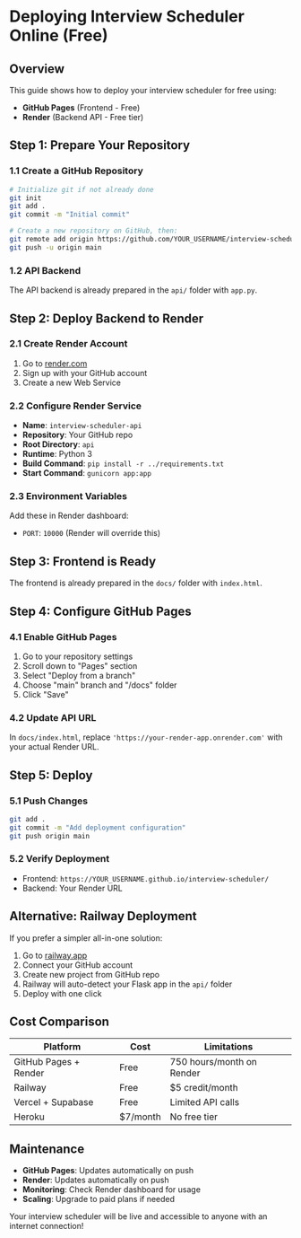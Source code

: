 # Deploying Interview Scheduler Online (Free)

## Overview
This guide shows how to deploy your interview scheduler for free using:
- **GitHub Pages** (Frontend - Free)
- **Render** (Backend API - Free tier)

## Step 1: Prepare Your Repository

### 1.1 Create a GitHub Repository
```bash
# Initialize git if not already done
git init
git add .
git commit -m "Initial commit"

# Create a new repository on GitHub, then:
git remote add origin https://github.com/YOUR_USERNAME/interview-scheduler.git
git push -u origin main
```

### 1.2 API Backend
The API backend is already prepared in the `api/` folder with `app.py`.

## Step 2: Deploy Backend to Render

### 2.1 Create Render Account
1. Go to [render.com](https://render.com)
2. Sign up with your GitHub account
3. Create a new Web Service

### 2.2 Configure Render Service
- **Name**: `interview-scheduler-api`
- **Repository**: Your GitHub repo
- **Root Directory**: `api`
- **Runtime**: Python 3
- **Build Command**: `pip install -r ../requirements.txt`
- **Start Command**: `gunicorn app:app`

### 2.3 Environment Variables
Add these in Render dashboard:
- `PORT`: `10000` (Render will override this)

## Step 3: Frontend is Ready

The frontend is already prepared in the `docs/` folder with `index.html`.

## Step 4: Configure GitHub Pages

### 4.1 Enable GitHub Pages
1. Go to your repository settings
2. Scroll down to "Pages" section
3. Select "Deploy from a branch"
4. Choose "main" branch and "/docs" folder
5. Click "Save"

### 4.2 Update API URL
In `docs/index.html`, replace `'https://your-render-app.onrender.com'` with your actual Render URL.

## Step 5: Deploy

### 5.1 Push Changes
```bash
git add .
git commit -m "Add deployment configuration"
git push origin main
```

### 5.2 Verify Deployment
- Frontend: `https://YOUR_USERNAME.github.io/interview-scheduler/`
- Backend: Your Render URL

## Alternative: Railway Deployment

If you prefer a simpler all-in-one solution:

1. Go to [railway.app](https://railway.app)
2. Connect your GitHub account
3. Create new project from GitHub repo
4. Railway will auto-detect your Flask app in the `api/` folder
5. Deploy with one click

## Cost Comparison

| Platform | Cost | Limitations |
|----------|------|-------------|
| GitHub Pages + Render | Free | 750 hours/month on Render |
| Railway | Free | $5 credit/month |
| Vercel + Supabase | Free | Limited API calls |
| Heroku | $7/month | No free tier |

## Maintenance

- **GitHub Pages**: Updates automatically on push
- **Render**: Updates automatically on push
- **Monitoring**: Check Render dashboard for usage
- **Scaling**: Upgrade to paid plans if needed

Your interview scheduler will be live and accessible to anyone with an internet connection!